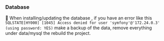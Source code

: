 ### Database
🤕 When installing/updating the database , if you have an error like this
`SQLSTATE[HY000] [1045] Access denied for user 'symfony'@'172.24.0.3' (using password: YES)`
make a backup of the data, remove everything under data/mysql the rebuild the project.